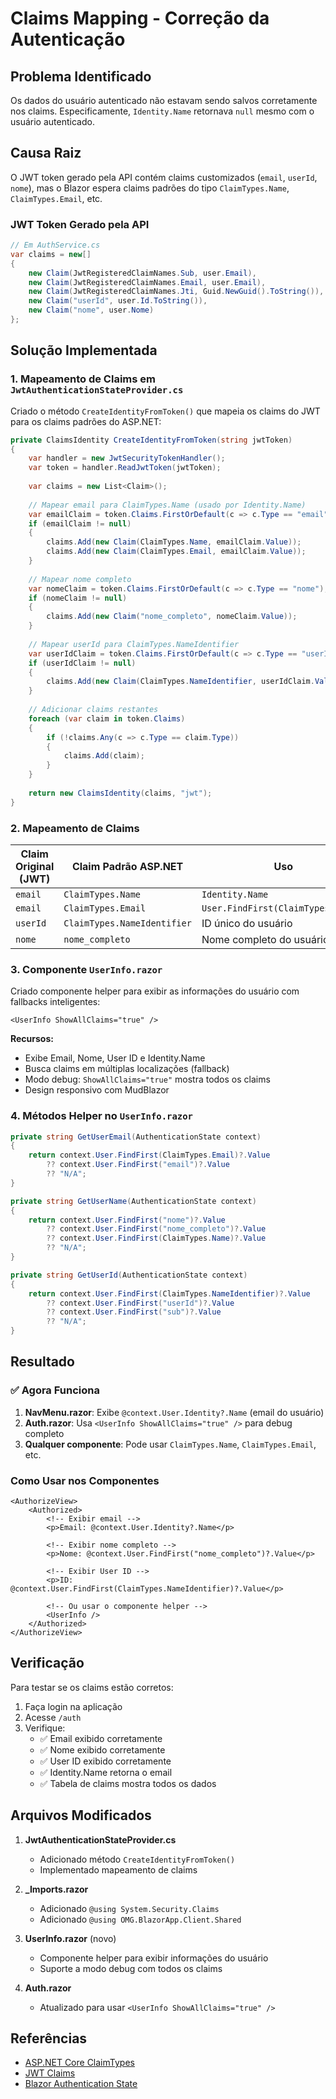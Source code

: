 # Claims Mapping - Correção da Autenticação

## Problema Identificado

Os dados do usuário autenticado não estavam sendo salvos corretamente nos claims. Especificamente, `Identity.Name` retornava `null` mesmo com o usuário autenticado.

## Causa Raiz

O JWT token gerado pela API contém claims customizados (`email`, `userId`, `nome`), mas o Blazor espera claims padrões do tipo `ClaimTypes.Name`, `ClaimTypes.Email`, etc.

### JWT Token Gerado pela API
```csharp
// Em AuthService.cs
var claims = new[]
{
    new Claim(JwtRegisteredClaimNames.Sub, user.Email),
    new Claim(JwtRegisteredClaimNames.Email, user.Email),
    new Claim(JwtRegisteredClaimNames.Jti, Guid.NewGuid().ToString()),
    new Claim("userId", user.Id.ToString()),
    new Claim("nome", user.Nome)
};
```

## Solução Implementada

### 1. Mapeamento de Claims em `JwtAuthenticationStateProvider.cs`

Criado o método `CreateIdentityFromToken()` que mapeia os claims do JWT para os claims padrões do ASP.NET:

```csharp
private ClaimsIdentity CreateIdentityFromToken(string jwtToken)
{
    var handler = new JwtSecurityTokenHandler();
    var token = handler.ReadJwtToken(jwtToken);
    
    var claims = new List<Claim>();
    
    // Mapear email para ClaimTypes.Name (usado por Identity.Name)
    var emailClaim = token.Claims.FirstOrDefault(c => c.Type == "email" || c.Type == JwtRegisteredClaimNames.Email);
    if (emailClaim != null)
    {
        claims.Add(new Claim(ClaimTypes.Name, emailClaim.Value));
        claims.Add(new Claim(ClaimTypes.Email, emailClaim.Value));
    }
    
    // Mapear nome completo
    var nomeClaim = token.Claims.FirstOrDefault(c => c.Type == "nome");
    if (nomeClaim != null)
    {
        claims.Add(new Claim("nome_completo", nomeClaim.Value));
    }
    
    // Mapear userId para ClaimTypes.NameIdentifier
    var userIdClaim = token.Claims.FirstOrDefault(c => c.Type == "userId");
    if (userIdClaim != null)
    {
        claims.Add(new Claim(ClaimTypes.NameIdentifier, userIdClaim.Value));
    }
    
    // Adicionar claims restantes
    foreach (var claim in token.Claims)
    {
        if (!claims.Any(c => c.Type == claim.Type))
        {
            claims.Add(claim);
        }
    }
    
    return new ClaimsIdentity(claims, "jwt");
}
```

### 2. Mapeamento de Claims

| Claim Original (JWT) | Claim Padrão ASP.NET | Uso |
|---------------------|---------------------|-----|
| `email` | `ClaimTypes.Name` | `Identity.Name` |
| `email` | `ClaimTypes.Email` | `User.FindFirst(ClaimTypes.Email)` |
| `userId` | `ClaimTypes.NameIdentifier` | ID único do usuário |
| `nome` | `nome_completo` | Nome completo do usuário |

### 3. Componente `UserInfo.razor`

Criado componente helper para exibir as informações do usuário com fallbacks inteligentes:

```razor
<UserInfo ShowAllClaims="true" />
```

**Recursos:**
- Exibe Email, Nome, User ID e Identity.Name
- Busca claims em múltiplas localizações (fallback)
- Modo debug: `ShowAllClaims="true"` mostra todos os claims
- Design responsivo com MudBlazor

### 4. Métodos Helper no `UserInfo.razor`

```csharp
private string GetUserEmail(AuthenticationState context)
{
    return context.User.FindFirst(ClaimTypes.Email)?.Value
        ?? context.User.FindFirst("email")?.Value
        ?? "N/A";
}

private string GetUserName(AuthenticationState context)
{
    return context.User.FindFirst("nome")?.Value
        ?? context.User.FindFirst("nome_completo")?.Value
        ?? context.User.FindFirst(ClaimTypes.Name)?.Value
        ?? "N/A";
}

private string GetUserId(AuthenticationState context)
{
    return context.User.FindFirst(ClaimTypes.NameIdentifier)?.Value
        ?? context.User.FindFirst("userId")?.Value
        ?? context.User.FindFirst("sub")?.Value
        ?? "N/A";
}
```

## Resultado

### ✅ Agora Funciona

1. **NavMenu.razor**: Exibe `@context.User.Identity?.Name` (email do usuário)
2. **Auth.razor**: Usa `<UserInfo ShowAllClaims="true" />` para debug completo
3. **Qualquer componente**: Pode usar `ClaimTypes.Name`, `ClaimTypes.Email`, etc.

### Como Usar nos Componentes

```razor
<AuthorizeView>
    <Authorized>
        <!-- Exibir email -->
        <p>Email: @context.User.Identity?.Name</p>
        
        <!-- Exibir nome completo -->
        <p>Nome: @context.User.FindFirst("nome_completo")?.Value</p>
        
        <!-- Exibir User ID -->
        <p>ID: @context.User.FindFirst(ClaimTypes.NameIdentifier)?.Value</p>
        
        <!-- Ou usar o componente helper -->
        <UserInfo />
    </Authorized>
</AuthorizeView>
```

## Verificação

Para testar se os claims estão corretos:

1. Faça login na aplicação
2. Acesse `/auth`
3. Verifique:
   - ✅ Email exibido corretamente
   - ✅ Nome exibido corretamente
   - ✅ User ID exibido corretamente
   - ✅ Identity.Name retorna o email
   - ✅ Tabela de claims mostra todos os dados

## Arquivos Modificados

1. **JwtAuthenticationStateProvider.cs**
   - Adicionado método `CreateIdentityFromToken()`
   - Implementado mapeamento de claims
   
2. **_Imports.razor**
   - Adicionado `@using System.Security.Claims`
   - Adicionado `@using OMG.BlazorApp.Client.Shared`

3. **UserInfo.razor** (novo)
   - Componente helper para exibir informações do usuário
   - Suporte a modo debug com todos os claims

4. **Auth.razor**
   - Atualizado para usar `<UserInfo ShowAllClaims="true" />`

## Referências

- [ASP.NET Core ClaimTypes](https://docs.microsoft.com/en-us/dotnet/api/system.security.claims.claimtypes)
- [JWT Claims](https://www.rfc-editor.org/rfc/rfc7519.html#section-4)
- [Blazor Authentication State](https://docs.microsoft.com/en-us/aspnet/core/blazor/security/)
